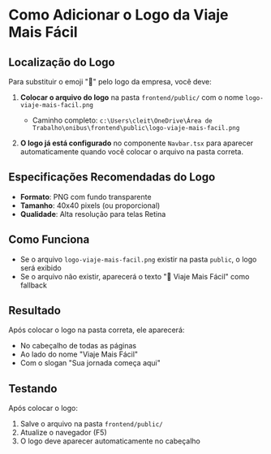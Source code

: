 # Como Adicionar o Logo da Viaje Mais Fácil

## Localização do Logo
Para substituir o emoji "🚌" pelo logo da empresa, você deve:

1. **Colocar o arquivo do logo** na pasta `frontend/public/` com o nome `logo-viaje-mais-facil.png`
   - Caminho completo: `c:\Users\cleit\OneDrive\Área de Trabalho\onibus\frontend\public\logo-viaje-mais-facil.png`

2. **O logo já está configurado** no componente `Navbar.tsx` para aparecer automaticamente quando você colocar o arquivo na pasta correta.

## Especificações Recomendadas do Logo
- **Formato**: PNG com fundo transparente
- **Tamanho**: 40x40 pixels (ou proporcional)
- **Qualidade**: Alta resolução para telas Retina

## Como Funciona
- Se o arquivo `logo-viaje-mais-facil.png` existir na pasta `public`, o logo será exibido
- Se o arquivo não existir, aparecerá o texto "🚌 Viaje Mais Fácil" como fallback

## Resultado
Após colocar o logo na pasta correta, ele aparecerá:
- No cabeçalho de todas as páginas
- Ao lado do nome "Viaje Mais Fácil"
- Com o slogan "Sua jornada começa aqui"

## Testando
Após colocar o logo:
1. Salve o arquivo na pasta `frontend/public/`
2. Atualize o navegador (F5)
3. O logo deve aparecer automaticamente no cabeçalho
